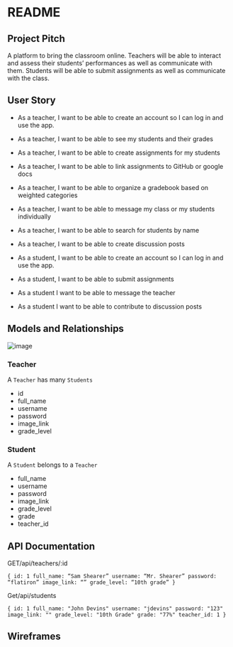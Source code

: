 # README


## Project Pitch

A platform to bring the classroom online. Teachers will be able to interact and assess their students’ performances as well as communicate with them. Students will be able to submit assignments as well as communicate with the class.

## User Story


- As a teacher, I want to be able to create an account so I can log in and use the app.
- As a teacher, I want to be able to see my students and their grades
- As a teacher, I want to be able to create assignments for my students
- As a teacher, I want to be able to link assignments to GitHub or google docs
- As a teacher, I want to be able to organize a gradebook based on weighted categories
- As a teacher, I want to be able to message my class or my students individually
- As a teacher, I want to be able to search for students by name
- As a teacher, I want to be able to create discussion posts

- As a student, I want to be able to create an account so I can log in and use the app.
- As a student, I want to be able to submit assignments 
- As a student I want to be able to message the teacher
- As a student I want to be able to contribute to discussion posts

## Models and Relationships

![image](https://user-images.githubusercontent.com/85294886/137011003-652b5ee4-59a4-45be-a24f-55e2adc3af6c.png)


### Teacher

A `Teacher` has many `Students`

- id 
- full_name
- username
- password
- image_link
- grade_level


### Student 

A `Student` belongs to a `Teacher`

- full_name
- username
- password
- image_link
- grade_level
- grade
- teacher_id


## API Documentation

GET/api/teachers/:id

`{
	id: 1
	full_name: “Sam Shearer”
	username: “Mr. Shearer”
	password: “flatiron”
	image_link: “”
	grade_level: “10th grade”
}`


Get/api/students

`{
	id: 1
	full_name: "John Devins"
	username: "jdevins"
	password: "123"
	image_link: ""
	grade_level: "10th Grade"
	grade: "77%"
	teacher_id: 1
}`

## Wireframes


